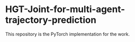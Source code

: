 # HGT-Joint-for-multi-agent-trajectory-prediction
This repository is the PyTorch implementation for the work.
